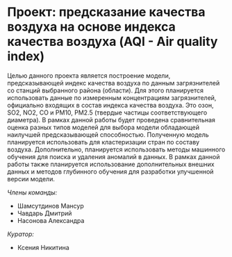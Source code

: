 # Проект: предсказание качества воздуха на основе индекса качества воздуха (AQI - Air quality index)

Целью данного проекта является построение модели, предсказывающей индекс качества воздуха по данным загрязнителей со станций выбранного района (области). Для этого планируется использовать данные по измеренным концентрациям загрязнителей, официально входящих в состав индекса качества воздуха. Это озон, SO2, NO2, CO и PM10, PM2.5 (твердые частицы соответствующего диаметра). В рамках данной работы будет проведена сравнительная оценка разных типов моделей для выбора модели обладающей наилучшей предсказывающей способностью. Полученную модель планируется использовать для кластеризации стран по составу воздуха. Дополнительно, планируется использовать методы машинного обучения для поиска и удаления аномалий в данных. В рамках данной работы также планируется  использование дополнительных внешних данных и методов глубинного обучения для разработки улучшенной версии модели. 

*Члены команды:*

- Шамсутдинов Мансур 
- Чавдарь Дмитрий
- Насонова Александра

*Куратор:*
- Ксения Никитина
